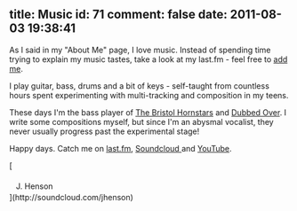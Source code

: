 title: Music
id: 71
comment: false
date: 2011-08-03 19:38:41
---

As I said in my "About Me" page, I love music. Instead of spending time trying to explain my music tastes, take a look at my last.fm - feel free to [add me](http://www.last.fm/user/jhenson47).

I play guitar, bass, drums and a bit of keys - self-taught from countless hours spent experimenting with multi-tracking and composition in my teens.

These days I'm the bass player of [The Bristol Hornstars](http://bigbandsoc.co.uk) and [Dubbed Over](http://www.dubbedover.co.uk). I write some compositions myself, but since I'm an abysmal vocalist, they never usually progress past the experimental stage!

Happy days. Catch me on [last.fm](http://www.last.fm/user/jhenson47), [Soundcloud ](http://soundcloud.com/jhenson/)and [YouTube](http://www.youtube.com/user/tufty47).

<!-- if you want to have valid HTML, please be so kind and put the style part in the head of your page -->[<span style="display: block; width: 137px; height: 20px; padding: 20px 0 0 12px; overflow: hidden; -o-text-overflow: ellipsis; text-overflow: ellipsis;">J. Henson</span>](http://soundcloud.com/jhenson)